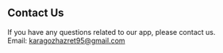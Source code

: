 ## Contact Us<br>
If you have any questions related to our app, please contact us.<br>
Email: <karagozhazret95@gmail.com>
